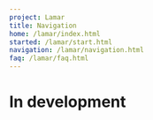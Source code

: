 ```yaml
---
project: Lamar
title: Navigation
home: /lamar/index.html
started: /lamar/start.html
navigation: /lamar/navigation.html
faq: /lamar/faq.html
---
```


# In development